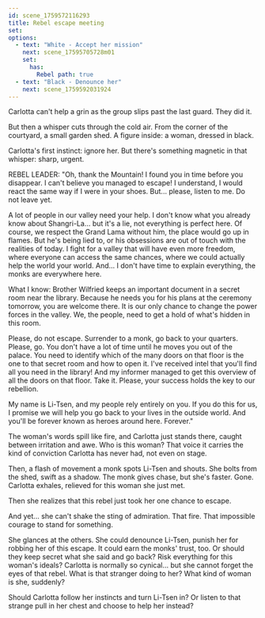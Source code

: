 ```yaml
---
id: scene_1759572116293
title: Rebel escape meeting
set:
options:
  - text: "White - Accept her mission"
    next: scene_17595705728m01
    set:
      has:
        Rebel path: true
  - text: "Black - Denounce her"
    next: scene_1759592031924
---
```


Carlotta can't help a grin as the group slips past the last guard.
They did it.

But then a whisper cuts through the cold air.
From the corner of the courtyard, a small garden shed.
A figure inside: a woman, dressed in black.

Carlotta's first instinct: ignore her.
But there's something magnetic in that whisper: sharp, urgent.

REBEL LEADER:
"Oh, thank the Mountain! I found you in time before you disappear. I can't believe you managed to escape! I understand, I would react the same way if I were in your shoes. But... please, listen to me. Do not leave yet.

A lot of people in our valley need your help. I don't know what you already know about Shangri-La... but it's a lie, not everything is perfect here. Of course, we respect the Grand Lama without him, the place would go up in flames. But he's being lied to, or his obsessions are out of touch with the realities of today. I fight for a valley that will have even more freedom, where everyone can access the same chances, where we could actually help the world your world. And... I don't have time to explain everything, the monks are everywhere here.

What I know: Brother Wilfried keeps an important document in a secret room near the library. Because he needs you for his plans at the ceremony tomorrow, you are welcome there. It is our only chance to change the power forces in the valley. We, the people, need to get a hold of what's hidden in this room.

Please, do not escape. Surrender to a monk, go back to your quarters. Please, go. You don't have a lot of time until he moves you out of the palace. You need to identify which of the many doors on that floor is the one to that secret room and how to open it. I've received intel that you'll find all you need in the library! And my informer managed to get this overview of all the doors on that floor. Take it. Please, your success holds the key to our rebellion.

My name is Li-Tsen, and my people rely entirely on you. If you do this for us, I promise we will help you go back to your lives in the outside world. And you'll be forever known as heroes around here. Forever."


The woman's words spill like fire, and Carlotta just stands there, caught between irritation and awe. Who is this woman? That voice it carries the kind of conviction Carlotta has never had, not even on stage.

Then, a flash of movement a monk spots Li-Tsen and shouts.
She bolts from the shed, swift as a shadow. The monk gives chase, but she's faster.
Gone.
Carlotta exhales, relieved for this woman she just met.

Then she realizes that this rebel just took her one chance to escape.

And yet... she can't shake the sting of admiration.
That fire. That impossible courage to stand for something.

She glances at the others.
She could denounce Li-Tsen, punish her for robbing her of this escape. It could earn the monks' trust, too.
Or should they keep secret what she said and go back? Risk everything for this woman's ideals?
Carlotta is normally so cynical... but she cannot forget the eyes of that rebel.
What is that stranger doing to her?
What kind of woman is she, suddenly?

Should Carlotta follow her instincts and turn Li-Tsen in?
Or listen to that strange pull in her chest
and choose to help her instead?